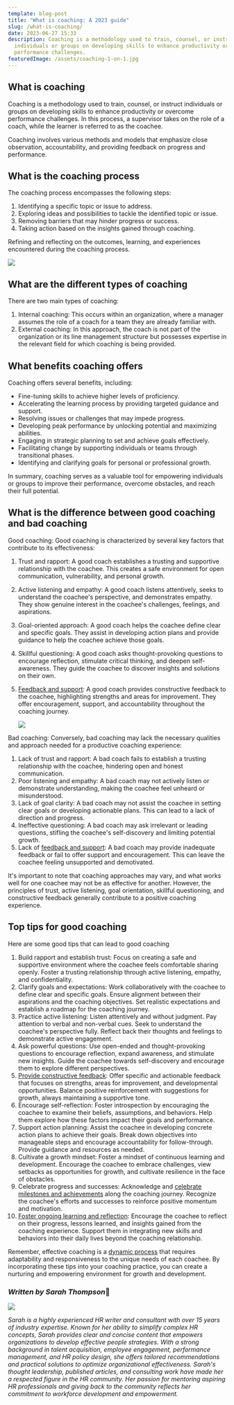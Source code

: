 ```yaml
---
template: blog-post
title: "What is coaching: A 2023 guide"
slug: /what-is-coaching/
date: 2023-06-27 15:33
description: Coaching is a methodology used to train, counsel, or instruct
  individuals or groups on developing skills to enhance productivity or overcome
  performance challenges.
featuredImage: /assets/coaching-1-on-1.jpg
---
```

## What is coaching

Coaching is a methodology used to train, counsel, or instruct individuals or groups on developing skills to enhance productivity or overcome performance challenges. In this process, a supervisor takes on the role of a coach, while the learner is referred to as the coachee.

Coaching involves various methods and models that emphasize close observation, accountability, and providing feedback on progress and performance.

## What is the coaching process

The coaching process encompasses the following steps:

1. Identifying a specific topic or issue to address.
2. Exploring ideas and possibilities to tackle the identified topic or issue.
3. Removing barriers that may hinder progress or success.
4. Taking action based on the insights gained through coaching.

Refining and reflecting on the outcomes, learning, and experiences encountered during the coaching process.

![](/assets/what-is-a-coaching-process.png)

## What are the different types of coaching

There are two main types of coaching:

1. Internal coaching: This occurs within an organization, where a manager assumes the role of a coach for a team they are already familiar with.
2. External coaching: In this approach, the coach is not part of the organization or its line management structure but possesses expertise in the relevant field for which coaching is being provided.

## W﻿hat benefits coaching offers

Coaching offers several benefits, including:

* Fine-tuning skills to achieve higher levels of proficiency.
* Accelerating the learning process by providing targeted guidance and support.
* Resolving issues or challenges that may impede progress.
* Developing peak performance by unlocking potential and maximizing abilities.
* Engaging in strategic planning to set and achieve goals effectively.
* Facilitating change by supporting individuals or teams through transitional phases.
* Identifying and clarifying goals for personal or professional growth.

In summary, coaching serves as a valuable tool for empowering individuals or groups to improve their performance, overcome obstacles, and reach their full potential.

## W﻿hat is the difference between good coaching and bad coaching

Good coaching: Good coaching is characterized by several key factors that contribute to its effectiveness:

1. Trust and rapport: A good coach establishes a trusting and supportive relationship with the coachee. This creates a safe environment for open communication, vulnerability, and personal growth.
2. Active listening and empathy: A good coach listens attentively, seeks to understand the coachee's perspective, and demonstrates empathy. They show genuine interest in the coachee's challenges, feelings, and aspirations.
3. Goal-oriented approach: A good coach helps the coachee define clear and specific goals. They assist in developing action plans and provide guidance to help the coachee achieve those goals.
4. Skillful questioning: A good coach asks thought-provoking questions to encourage reflection, stimulate critical thinking, and deepen self-awareness. They guide the coachee to discover insights and solutions on their own.
5. [Feedback and support](https://www.performancereviewssoftware.com/top-interview-questions-to-ask-your-candidates/): A good coach provides constructive feedback to the coachee, highlighting strengths and areas for improvement. They offer encouragement, support, and accountability throughout the coaching journey.

   ![](/assets/what-is-the-difference-between-good-coaching-and-bad-coaching.png)

Bad coaching: Conversely, bad coaching may lack the necessary qualities and approach needed for a productive coaching experience:

1. Lack of trust and rapport: A bad coach fails to establish a trusting relationship with the coachee, hindering open and honest communication.
2. Poor listening and empathy: A bad coach may not actively listen or demonstrate understanding, making the coachee feel unheard or misunderstood.
3. Lack of goal clarity: A bad coach may not assist the coachee in setting clear goals or developing actionable plans. This can lead to a lack of direction and progress.
4. Ineffective questioning: A bad coach may ask irrelevant or leading questions, stifling the coachee's self-discovery and limiting potential growth.
5. Lack of [feedback and support](https://www.performancereviewssoftware.com/cost-of-performance-management-software-in-2021/): A bad coach may provide inadequate feedback or fail to offer support and encouragement. This can leave the coachee feeling unsupported and demotivated.

It's important to note that coaching approaches may vary, and what works well for one coachee may not be as effective for another. However, the principles of trust, active listening, goal orientation, skillful questioning, and constructive feedback generally contribute to a positive coaching experience.

## T﻿op tips for good coaching

H﻿ere are some good tips that can lead to good coaching

1. Build rapport and establish trust: Focus on creating a safe and supportive environment where the coachee feels comfortable sharing openly. Foster a trusting relationship through active listening, empathy, and confidentiality.
2. Clarify goals and expectations: Work collaboratively with the coachee to define clear and specific goals. Ensure alignment between their aspirations and the coaching objectives. Set realistic expectations and establish a roadmap for the coaching journey.
3. Practice active listening: Listen attentively and without judgment. Pay attention to verbal and non-verbal cues. Seek to understand the coachee's perspective fully. Reflect back their thoughts and feelings to demonstrate active engagement.
4. Ask powerful questions: Use open-ended and thought-provoking questions to encourage reflection, expand awareness, and stimulate new insights. Guide the coachee towards self-discovery and encourage them to explore different perspectives.
5. [Provide constructive feedback](https://www.performancereviewssoftware.com/hris-software-for-small-medium-companies/): Offer specific and actionable feedback that focuses on strengths, areas for improvement, and developmental opportunities. Balance positive reinforcement with suggestions for growth, always maintaining a supportive tone.
6. Encourage self-reflection: Foster introspection by encouraging the coachee to examine their beliefs, assumptions, and behaviors. Help them explore how these factors impact their goals and performance.
7. Support action planning: Assist the coachee in developing concrete action plans to achieve their goals. Break down objectives into manageable steps and encourage accountability for follow-through. Provide guidance and resources as needed.
8. Cultivate a growth mindset: Foster a mindset of continuous learning and development. Encourage the coachee to embrace challenges, view setbacks as opportunities for growth, and cultivate resilience in the face of obstacles.
9. Celebrate progress and successes: Acknowledge and [celebrate milestones and achievements](https://www.performancereviewssoftware.com/what-is-organizational-development/) along the coaching journey. Recognize the coachee's efforts and successes to reinforce positive momentum and motivation.
10. [Foster ongoing learning and reflection](https://www.performancereviewssoftware.com/performance-review-remote-best/): Encourage the coachee to reflect on their progress, lessons learned, and insights gained from the coaching experience. Support them in integrating new skills and behaviors into their daily lives beyond the coaching relationship.

Remember, effective coaching is a [dynamic process](https://www.performancereviewssoftware.com/performance-review-improvements/) that requires adaptability and responsiveness to the unique needs of each coachee. By incorporating these tips into your coaching practice, you can create a nurturing and empowering environment for growth and development.



### *W﻿ritten by Sarah Thompson*👩

![](/assets/sarah-performance-reviews-software.png)

*Sarah is a highly experienced HR writer and consultant with over 15 years of industry expertise. Known for her ability to simplify complex HR concepts, Sarah provides clear and concise content that empowers organizations to develop effective people strategies. With a strong background in talent acquisition, employee engagement, performance management, and HR policy design, she offers tailored recommendations and practical solutions to optimize organizational effectiveness. Sarah's thought leadership, published articles, and consulting work have made her a respected figure in the HR community. Her passion for mentoring aspiring HR professionals and giving back to the community reflects her commitment to workforce development and empowerment.*